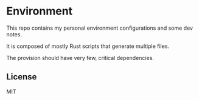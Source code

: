 # Environment

This repo contains my personal environment configurations and some dev notes.

It is composed of mostly Rust scripts that generate multiple files.

The provision should have very few, critical dependencies.

## License

MIT
